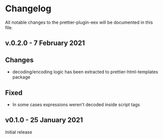 # Changelog

All notable changes to the prettier-plugin-eex will be documented in this file.

## v.0.2.0 - 7 February 2021

## Changes

- decoding/encoding logic has been extracted to prettier-html-templates package

## Fixed

- In some cases expressions weren't decoded inside script tags

## v0.1.0 - 25 January 2021

Initial release
